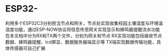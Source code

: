 # ESP32-
利用多个ESP32C3分别担当节点和网关，节点处实现收集校园土壤湿度与环境温湿度功能，通过ESP-NOW协议将信息传至网关实现显示和蜂鸣器提醒浇水功能
在本文档中分为RX和TX两个文件，分别为网关和节点
RX实现功能包括接收节点数据、蜂鸣器提醒、lcd屏显、数据服务器端显示等
TX端实现数据传输功能，具体传感器可自己扩展
